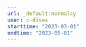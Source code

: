 ```yaml
---
url: _default:normalcy
user: c-dives
starttime: "2023-03-01"
endtime: "2023-05-01"
---
```

<reserve />